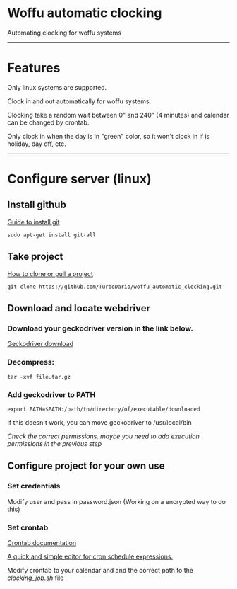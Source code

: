 # Woffu automatic clocking
Automating clocking for woffu systems

---

# Features

Only linux systems are supported.

Clock in and out automatically for woffu systems.

Clocking take a random wait between 0" and 240" (4 minutes) and calendar can be changed by crontab.

Only clock in when the day is in "green" color, so it won't clock in if is holiday, day off, etc.

---

# Configure server (linux)

## Install github

[Guide to install git](https://github.com/git-guides/install-git)

`sudo apt-get install git-all`

## Take project

[How to clone or pull a project](https://linuxhint.com/pull_request_github/)

`git clone https://github.com/TurboDario/woffu_automatic_clocking.git`

## Download and locate webdriver


### Download your geckodriver version in the link below.

[Geckodriver download](https://github.com/mozilla/geckodriver/releases)

### Decompress:

`tar –xvf file.tar.gz`

### Add geckodriver to PATH

`export PATH=$PATH:/path/to/directory/of/executable/downloaded`

If this doesn't work, you can move geckodriver to /usr/local/bin

*Check the correct permissions, maybe you need to add execution permissions in the previous step*

## Configure project for your own use

### Set credentials

Modify user and pass in password.json (Working on a encrypted way to do this)

### Set crontab

[Crontab documentation](https://man7.org/linux/man-pages/man5/crontab.5.html)

[A quick and simple editor for cron schedule expressions.](https://crontab.guru/)

Modify crontab to your calendar and and the correct path to the *clocking_job.sh* file

